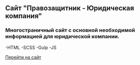 ## Сайт "Правозащитник - Юридическая компания"

### Многостраничный сайт с основной необходимой информацией для юридической компании.

-HTML
-SCSS
-Gulp
-JS

[Перейти на сайт](https://glekomtsev.github.io/legal-services-website/)
